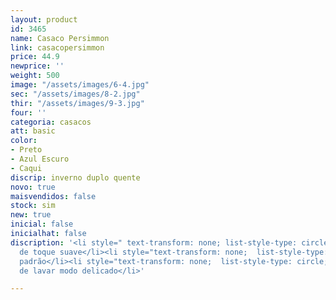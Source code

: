 ```yaml
---
layout: product
id: 3465
name: Casaco Persimmon
link: casacopersimmon
price: 44.9
newprice: ''
weight: 500
image: "/assets/images/6-4.jpg"
sec: "/assets/images/8-2.jpg"
thir: "/assets/images/9-3.jpg"
four: ''
categoria: casacos
att: basic
color:
- Preto
- Azul Escuro
- Caqui
discrip: inverno duplo quente
novo: true
maisvendidos: false
stock: sim
new: true
inicial: false
inicialhat: false
discription: '<li style=" text-transform: none; list-style-type: circle; ">Tecido
  de toque suave</li><li style="text-transform: none;  list-style-type: circle; ">Casaco
  padrão</li><li style="text-transform: none;  list-style-type: circle; ">Máquina
  de lavar modo delicado</li>'

---
```


